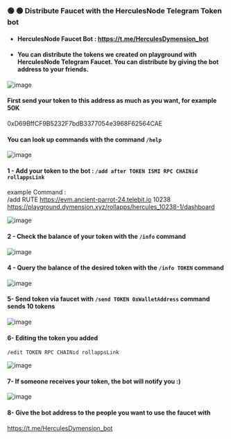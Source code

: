 ### 🟢 🟢 Distribute Faucet with the HerculesNode Telegram Token bot

- #### HerculesNode Faucet Bot : https://t.me/HerculesDymension_bot  
- #### You can distribute the tokens we created on  playground with HerculesNode Telegram Faucet. You can distribute by giving the bot address to your friends.


![image](https://github.com/user-attachments/assets/3a39c1d1-5f6a-472c-904b-8cbdb78e25a7)


#### First send your token to this address as much as you want, for example 50K 
0xD69BffCF9B5232F7bdB3377054e3968F62564CAE


#### You can look up commands with the command  `/help`

![image](https://github.com/user-attachments/assets/903eb51b-5471-40a9-9e82-8e85b00a56f2)


#### 1 - Add your token to the bot : `/add after TOKEN ISMI RPC CHAINid rollappsLink` 
example Command : <br> /add RUTE https://evm.ancient-parrot-24.telebit.io 10238 https://playground.dymension.xyz/rollapps/hercules_10238-1/dashboard

![image](https://github.com/user-attachments/assets/7d159998-f18b-4293-9255-caae9b752bdb)


#### 2 - Check the balance of your token with the `/info` command

![image](https://github.com/user-attachments/assets/0d5a7535-b305-42b7-9664-7d838f174d5c)

#### 4 - Query the balance of the desired token with the `/info TOKEN` command 

![image](https://github.com/user-attachments/assets/21a071ea-540f-484b-af6a-79db9c9cdfcd)


#### 5- Send token via faucet with `/send TOKEN 0xWalletAddress` command sends 10 tokens

![image](https://github.com/user-attachments/assets/dfb383de-23f5-4574-aec2-c71552370e2e)


#### 6- Editing the token you added
`/edit TOKEN RPC CHAINıd rollappsLink` 

![image](https://github.com/user-attachments/assets/a2daa741-6e01-4c6e-b5a2-c7e644a40f4a)


#### 7- If someone receives your token, the bot will notify you :)

![image](https://github.com/user-attachments/assets/e2886bbc-cbf8-4189-937d-f6ca824d1e0d)


#### 8- Give the bot address to the people you want to use the faucet with 

https://t.me/HerculesDymension_bot




